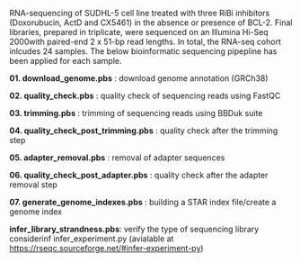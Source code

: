 RNA-sequencing of SUDHL-5 cell line treated with  three RiBi inhibitors (Doxorubucin, ActD and CX5461) in the absence or presence of BCL-2.
Final libraries, prepared in triplicate, were sequenced on an Illumina Hi-Seq 2000with paired-end 2 x 51-bp read lengths.
In total, the RNA-seq cohort inlcudes 24 samples.
The below bioinformatic sequencing pipepline has been applied for each sample.

**01. download_genome.pbs**                    : download genome annotation (GRCh38)

**02. quality_check.pbs**                      : quality check of sequencing reads using FastQC

**03. trimming.pbs**                           : trimming of sequencing reads using BBDuk suite

**04. quality_check_post_trimming.pbs**        : quality check after the trimming step

**05. adapter_removal.pbs**                    : removal of adapter sequences

**06. quality_check_post_adapter.pbs**         : quality check after the adapter removal step 

**07. generate_genome_indexes.pbs**            : building a STAR index file/create a genome index


**infer_library_strandness.pbs**: verify the type of sequencing library considerinf infer_experiment.py (avialable at https://rseqc.sourceforge.net/#infer-experiment-py)
